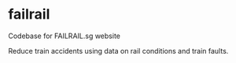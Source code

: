 failrail
========

Codebase for FAILRAIL.sg website

Reduce train accidents using data on rail conditions and train faults.
